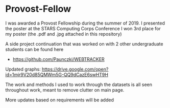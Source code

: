 # Provost-Fellow

I was awarded a Provost Fellowship during the summer of 2019. 
I presented the poster at the STARS Computing Corps Conference
I won 3rd place for my poster (the .pdf and .jpg attached in this repository)

A side project continuation that was worked on with 2 other undergraduate students can be found here
- https://github.com/Paunczki/WEBTRACKER

Updated graphs: https://drive.google.com/open?id=1mjr9V20d85QMWm5G-QQ9dCazE6swHT9H

The work and methods I used to work through the datasets is all seen throughout work,
meant to remove clutter on main page.

More updates based on requirements will be added
